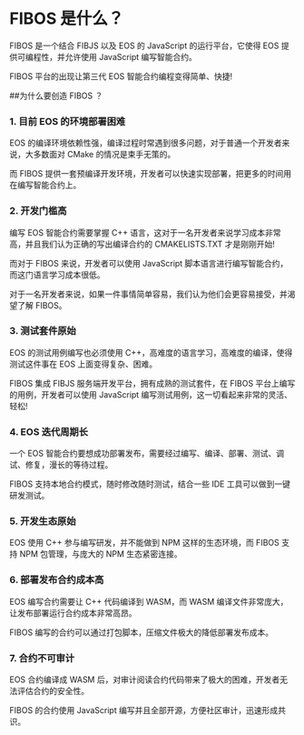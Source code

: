 # FIBOS 是什么？

FIBOS 是一个结合 FIBJS 以及 EOS 的 JavaScript 的运行平台，它使得 EOS 提供可编程性，并允许使用 JavaScript 编写智能合约。

FIBOS 平台的出现让第三代 EOS 智能合约编程变得简单、快捷!

##为什么要创造 FIBOS ？

### 1. 目前 EOS 的环境部署困难

EOS 的编译环境依赖性强，编译过程时常遇到很多问题，对于普通一个开发者来说，大多数面对 CMake 的情况是束手无策的。

而 FIBOS 提供一套预编译开发环境，开发者可以快速实现部署，把更多的时间用在编写智能合约上。

### 2. 开发门槛高

编写 EOS 智能合约需要掌握 C++ 语言，这对于一名开发者来说学习成本非常高，并且我们认为正确的写出编译合约的 CMAKELISTS.TXT 才是刚刚开始!

而对于 FIBOS 来说，开发者可以使用 JavaScript 脚本语言进行编写智能合约，而这门语言学习成本很低。

对于一名开发者来说，如果一件事情简单容易，我们认为他们会更容易接受，并渴望了解 FIBOS。

### 3. 测试套件原始

EOS 的测试用例编写也必须使用 C++，高难度的语言学习，高难度的编译，使得测试这件事在 EOS 上面变得复杂、困难。

FIBOS 集成 FIBJS 服务端开发平台，拥有成熟的测试套件，在 FIBOS 平台上编写的用例，开发者可以使用 JavaScript 编写测试用例，这一切看起来非常的灵活、轻松!

### 4. EOS 迭代周期长

一个 EOS 智能合约要想成功部署发布，需要经过编写、编译、部署、测试、调试、修复，漫长的等待过程。

FIBOS 支持本地合约模式，随时修改随时测试，结合一些 IDE 工具可以做到一键研发测试。

### 5. 开发生态原始

EOS 使用 C++ 参与编写研发，并不能做到 NPM 这样的生态环境，而 FIBOS 支持 NPM 包管理，与庞大的 NPM 生态紧密连接。

### 6. 部署发布合约成本高

EOS 编写合约需要让 C++ 代码编译到 WASM，而 WASM 编译文件非常庞大，让发布部署运行合约成本非常高昂。

FIBOS 编写的合约可以通过打包脚本，压缩文件极大的降低部署发布成本。

### 7. 合约不可审计

EOS 合约编译成 WASM 后，对审计阅读合约代码带来了极大的困难，开发者无法评估合约的安全性。

FIBOS 的合约使用 JavaScript 编写并且全部开源，方便社区审计，迅速形成共识。

